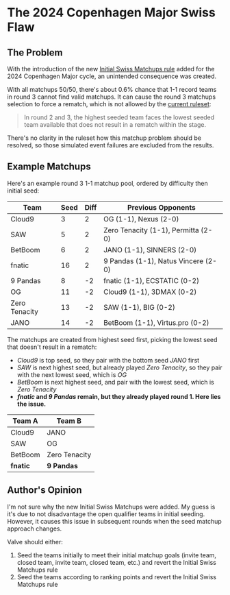 # The 2024 Copenhagen Major Swiss Flaw

## The Problem

With the introduction of the new [Initial Swiss Matchups rule](https://github.com/ValveSoftware/counter-strike/blob/main/major-supplemental-rulebook.md?plain=1#L324-L335) added for the 2024 Copenhagen Major cycle, an unintended consequence was created.

With all matchups 50/50, there's about 0.6% chance that 1-1 record teams in round 3 cannot find valid matchups. It can cause the round 3 matchups selection to force a rematch, which is not allowed by the [current ruleset](https://github.com/ValveSoftware/counter-strike/blob/main/major-supplemental-rulebook.md?plain=1#L303):

 >In round 2 and 3, the highest seeded team faces the lowest seeded team available that does not result in a rematch within the stage.

There's no clarity in the ruleset how this matchup problem should be resolved, so those simulated event failures are excluded from the results.

## Example Matchups

Here's an example round 3 1-1 matchup pool, ordered by difficulty then initial seed:

| Team          | Seed | Diff | Previous Opponents                  |
|---------------|------|------|-------------------------------------|
| Cloud9        |    3 |    2 | OG (1-1), Nexus (2-0)               |
| SAW           |    5 |    2 | Zero Tenacity (1-1), Permitta (2-0) |
| BetBoom       |    6 |    2 | JANO (1-1), SINNERS (2-0)           |
| fnatic        |   16 |    2 | 9 Pandas (1-1), Natus Vincere (2-0) |
| 9 Pandas      |    8 |   -2 | fnatic (1-1), ECSTATIC (0-2)        |
| OG            |   11 |   -2 | Cloud9 (1-1), 3DMAX (0-2)           |
| Zero Tenacity |   13 |   -2 | SAW (1-1), BIG (0-2)                |
| JANO          |   14 |   -2 | BetBoom (1-1), Virtus.pro (0-2)     |

The matchups are created from highest seed first, picking the lowest seed that doesn't result in a rematch:

- *Cloud9* is top seed, so they pair with the bottom seed *JANO* first
- *SAW* is next highest seed, but already played *Zero Tenacity*, so they pair with the next lowest seed, which is *OG*
- *BetBoom* is next highest seed, and pair with the lowest seed, which is *Zero Tenacity*
- ***fnatic* and *9 Pandas* remain, but they already played round 1. Here lies the issue.**

| Team A     | Team B        |
|------------|---------------|
| Cloud9     | JANO          |
| SAW        | OG            |
| BetBoom    | Zero Tenacity |
| **fnatic** | **9 Pandas**  |

## Author's Opinion

I'm not sure why the new Initial Swiss Matchups were added. My guess is it's due to not disadvantage the open qualifier teams in initial seeding. However, it causes this issue in subsequent rounds when the seed matchup approach changes.

Valve should either:

1. Seed the teams initially to meet their initial matchup goals (invite team, closed team, invite team, closed team, etc.) and revert the Initial Swiss Matchups rule
1. Seed the teams according to ranking points and revert the Initial Swiss Matchups rule

